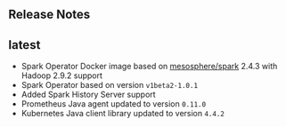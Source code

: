 Release Notes
---

## latest
* Spark Operator Docker image based on [mesosphere/spark](https://github.com/mesosphere/spark/) 2.4.3 with Hadoop 2.9.2 support
* Spark Operator based on version `v1beta2-1.0.1`
* Added Spark History Server support
* Prometheus Java agent updated to version `0.11.0`
* Kubernetes Java client library updated to version `4.4.2`
